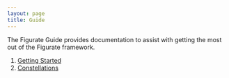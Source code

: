 ```yaml
---
layout: page
title: Guide
---
```

The Figurate Guide provides documentation to assist with getting the most out of the Figurate framework.

1. [Getting Started](getting-started.html)
2. [Constellations](constellations.html)
